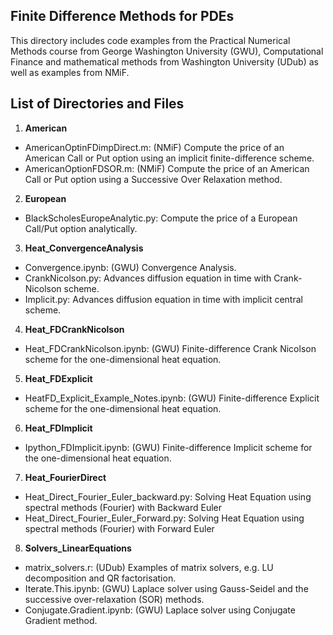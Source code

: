 ## Finite Difference Methods for PDEs
This directory includes code examples from the Practical Numerical Methods course from George Washington University (GWU), Computational Finance and mathematical methods from Washington University (UDub) as well as examples from NMiF.

## List of Directories and Files
1. **American**
  * AmericanOptinFDimpDirect.m: (NMiF) Compute the price of an American Call or Put option using an implicit finite-difference scheme.
  * AmericanOptionFDSOR.m: (NMiF) Compute the price of an American Call or Put option using a Successive Over Relaxation method.
2. **European**
  * BlackScholesEuropeAnalytic.py: Compute the price of a European Call/Put option analytically.
3. **Heat_ConvergenceAnalysis**
  * Convergence.ipynb: (GWU) Convergence Analysis.
  * CrankNicolson.py: Advances diffusion equation in time with Crank-Nicolson scheme.
  * Implicit.py: Advances diffusion equation in time with implicit central scheme.
4. **Heat_FDCrankNicolson**
  * Heat_FDCrankNicolson.ipynb: (GWU) Finite-difference Crank Nicolson scheme for the one-dimensional heat equation.
5. **Heat_FDExplicit**
  * HeatFD_Explicit_Example_Notes.ipynb: (GWU) Finite-difference Explicit scheme for the one-dimensional heat equation.
6. **Heat_FDImplicit**
  * Ipython_FDImplicit.ipynb: (GWU) Finite-difference Implicit scheme for the one-dimensional heat equation.
7. **Heat_FourierDirect**
  * Heat_Direct_Fourier_Euler_backward.py: Solving Heat Equation using spectral methods (Fourier) with Backward Euler
  * Heat_Direct_Fourier_Euler_Forward.py: Solving Heat Equation using spectral methods (Fourier) with Forward Euler
8. **Solvers_LinearEquations**
  * matrix_solvers.r: (UDub) Examples of matrix solvers, e.g. LU decomposition and QR factorisation.
  * Iterate.This.ipynb: (GWU) Laplace solver using Gauss-Seidel and the successive over-relaxation (SOR) methods.
  * Conjugate.Gradient.ipynb: (GWU) Laplace solver using Conjugate Gradient method.



 

